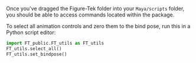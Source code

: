 Once you've dragged the Figure-Tek folder into your `Maya/scripts` folder, you should be able to access commands located within the package.

To select all animation controls and zero them to the bind pose, run this in a Python script editor:

```python
import FT_public.FT_utils as FT_utils
FT_utils.select_all()
FT_utils.set_bindpose()
